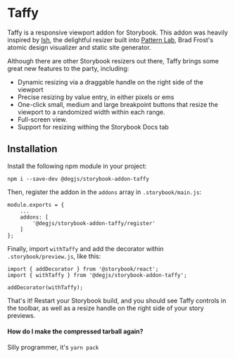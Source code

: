 # Taffy
Taffy is a responsive viewport addon for Storybook. This addon was heavily inspired by [Ish](https://github.com/bradfrost/ish.), the delightful resizer built into [Pattern Lab](https://patternlab.io/), Brad Frost's atomic design visualizer and static site generator.

Although there are other Storybook resizers out there, Taffy brings some great new features to the party, including:

* Dynamic resizing via a draggable handle on the right side of the viewport
* Precise resizing by value entry, in either pixels or ems
* One-click small, medium and large breakpoint buttons that resize the viewport to a randomized width within each range. 
* Full-screen view.
* Support for resizing withing the Storybook Docs tab

## Installation
Install the following npm module in your project:

```
npm i --save-dev @degjs/storybook-addon-taffy
```

Then, register the addon in the `addons` array in `.storybook/main.js`:

```
module.exports = {
    ...
    addons: [
        '@degjs/storybook-addon-taffy/register'
    ]
};
```

Finally, import `withTaffy` and add the decorator within `.storybook/preview.js`, like this:

```
import { addDecorator } from '@storybook/react';
import { withTaffy } from '@degjs/storybook-addon-taffy';

addDecorator(withTaffy);
```

That's it! Restart your Storybook build, and you should see Taffy controls in the toolbar, as well as a resize handle on the right side of your story previews.

#### How do I make the compressed tarball again?
Silly programmer, it's `yarn pack`